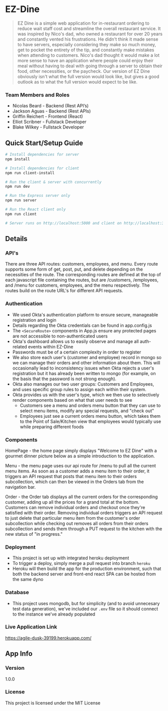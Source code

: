# EZ-Dine

> EZ Dine is a simple web application for in-restaurant ordering to reduce wait staff cost and streamline the overall restaurant service. It was inspired by Nico's dad, who owned a restaurant for over 20 years and constantly vented his frustrations. He didn't think it made sense to have servers, especially considering they make so much money, get to pocket the entirety of the tip, and constantly make mistakes when attending to customers. Nico's dad thought it would make a lot more sense to have an application where people could enjoy their meal without having to deal with going through a server to obtain their food, other necessities, or the paycheck. Our version of EZ Dine obviously isn't what the full version would look like, but gives a good outlook as to what the full version would expect to be like.

### Team Members and Roles
- Nicolas Beard - Backend (Rest API’s)
- Jackson Aguas - Backend (Rest APIs)
- Griffin Reichert - Frontend (React)
- Elliot Scribner - Fullstack Developer 
- Blake Wilkey - Fullstack Developer

## Quick Start/Setup Guide

``` bash
# Install dependencies for server
npm install

# Install dependencies for client
npm run client-install

# Run the client & server with concurrently
npm run dev

# Run the Express server only
npm run server

# Run the React client only
npm run client

# Server runs on http://localhost:5000 and client on http://localhost:3000
```

## Details

### API's
There are three API routes: customers, employees, and menu. Every route supports some form of get, post, put, and delete depending on the necessities of the route. The corresponding routes are defined at the top of each javascript file containing the routes, but are /customers, /employees, and /menu for customers, employees, and the menu respectively. The routes build on the route URL's for different API requests.

### Authentication
- We used Okta's authentication platform to ensure secure, manageable registration and login
- Details regarding the Okta credentials can be found in app.config.js
- The `<SecureRoute>` components in App.js ensure any protected pages are not accessible to non-authenticated users
- Okta's dashboard allows us to easily observe and manage all auth-related events within EZ-Dine
- Passwords must be of a certain complexity in order to register
- We also store each user's (customer and employee) record in mongo so we can manage their orders and other information about them. This will occasionally lead to inconsistency issues when Okta rejects a user's registration but it has already been written to mongo (for example, on the basis that the password is not strong enough).
- Okta also manages our two user groups: Customers and Employees, and uses specific group rules to assign each within their system.
- Okta provides us with the user's type, which we then use to selectively render components based on what that user needs to see
    - Customers see a menu and orders menu button that they can use to select menu items, modify any special requests, and "check out"
    - Employees just see a current orders menu button, which takes them to the Point of Sale/Kitchen view that employees would typically use while preparing different foods 

### Components
HomePage - the home page simply displays "Welcome to EZ Dine" with a gourmet dinner picture below as a simple introduction to the application.

Menu - the menu page uses our api route for /menu to pull all the current menu items. As soon as a customer adds a menu item to their order, it triggers an API request that posts that menu item to their orders subcollection, which can then be viewed in the Orders tab from the navigation bar.

Order - the Order tab displays all the current orders for the corresponding customer, adding up all the prices for a grand total at the bottom. Customers can remove individual orders and checkout once they're satisfied with their order. Removing individual orders triggers an API request to just delete that particular menu item from the customer's order subcollection while checking out removes all orders from their orders subcollection and sends them through a PUT request to the kitchen with the new status of "in progress."

### Deployment
- This project is set up with integrated heroku deployment
- To trigger a deploy, simply merge a pull request into branch `heroku`
- Heroku will then build the app for the production environment, such that both the backend server and front-end react SPA can be hosted from the same dyno

### Database
- This project uses mongodb, but for simplicity (and to avoid unnecesary test data generation), we've included our `.env` file so it should connect to the instance we've already populated

### Live Application Link
https://agile-dusk-39199.herokuapp.com/

## App Info
### Version

1.0.0

### License

This project is licensed under the MIT License
